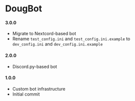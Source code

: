# DougBot

#### 3.0.0
  - Migrate to Nextcord-based bot
  - Rename `test_config.ini` and `test_config.ini.example` 
    to `dev_config.ini` and `dev_config.ini.example`

#### 2.0.0
  - Discord.py-based bot

#### 1.0.0
  - Custom bot infrastructure
  - Initial commit
